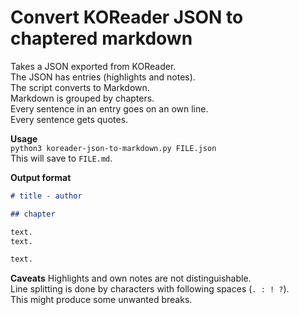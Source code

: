 # Convert KOReader JSON to chaptered markdown

Takes a JSON exported from KOReader.  
The JSON has entries (highlights and notes).  
The script converts to Markdown.  
Markdown is grouped by chapters.  
Every sentence in an entry goes on an own line.  
Every sentence gets quotes.  

**Usage**  
`python3 koreader-json-to-markdown.py FILE.json`  
This will save to `FILE.md`.  

**Output format**
```md
# title - author

## chapter

text.
text.

text.
```

**Caveats**
Highlights and own notes are not distinguishable.  
Line splitting is done by characters with following spaces (`. : ! ?`).  
This might produce some unwanted breaks.
